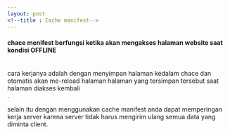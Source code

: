 ```yaml
---
layout: post
<!--title : Cache manifest-->
---
```



<p>
	<h4> chace menifest berfungsi ketika akan mengakses halaman website saat kondisi OFFLINE</h4><br> cara kerjanya adalah dengan menyimpan halaman kedalam chace dan otomatis akan me-reload halaman halaman yang tersimpan tersebut saat halaman diakses kembali<br>. <p>
		selain itu dengan menggunakan cache manifest anda dapat memperingan kerja server karena server tidak harus mengirim ulang semua data yang diminta client.
	</p>


</p>